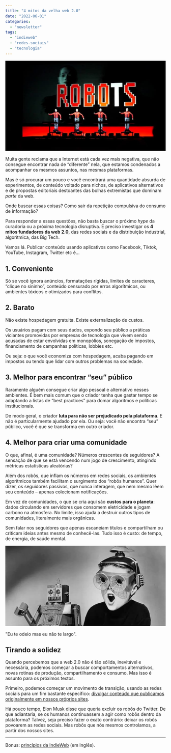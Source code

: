 ```yaml
---
title: "4 mitos da velha web 2.0"
date: "2022-06-01"
categories: 
  - "newsletter"
tags: 
  - "indieweb"
  - "redes-sociais"
  - "tecnologia"
---
```


![robots(1).jpg](images/ffe64f08-14da-4667-9e20-b5d05f78ec88.jpg)

Muita gente reclama que a Internet está cada vez mais negativa, que não consegue encontrar nada de “diferente” nela, que estamos condenados a acompanhar os mesmos assuntos, nas mesmas plataformas.

Mas é só procurar um pouco e você encontrará uma quantidade absurda de experimentos, de conteúdo voltado para nichos, de aplicativos alternativos e de propostas editoriais destoantes das bolhas extremistas que dominam _parte_ da web.

Onde buscar essas coisas? Como sair da repetição compulsiva do consumo de informação?

Para responder a essas questões, não basta buscar o próximo _hype_ da curadoria ou a próxima tecnologia disruptiva. É preciso investigar os **4 mitos fundadores da web 2.0**, das redes sociais e da distribuição industrial, algorítmica, das Big Tech.

Vamos lá. Publicar conteúdo usando aplicativos como Facebook, Tiktok, YouTube, Instagram, Twitter etc é…

## 1\. Conveniente

Só se você ignora anúncios, formatações rígidas, limites de caracteres, “clique no sininho”, conteúdo censurado por erros algorítmicos, ou ambientes tóxicos e otimizados para conflitos.

## 2\. Barato

Não existe hospedagem gratuita. Existe externalização de custos.

Os usuários pagam com seus dados, expondo seu público a práticas viciantes promovidas por empresas de tecnologia que vivem sendo acusadas de estar envolvidas em monopólios, sonegação de impostos, financiamento de campanhas políticas, lobbies etc.

Ou seja: o que você economiza com hospedagem, acaba pagando em impostos ou tendo que lidar com outros problemas na sociedade.

## 3\. Melhor para encontrar “seu” público

Raramente alguém consegue criar algo pessoal e alternativo nesses ambientes. É bem mais comum que o criador tenha que gastar tempo se adaptando a listas de “best practices” para domar algoritmos e políticas institucionais.

De modo geral, o criador **luta para não ser prejudicado pela plataforma**. E não é particularmente ajudado por ela. Ou seja: você não encontra “seu” público, você é que se transforma em outro criador.

## 4\. Melhor para criar uma comunidade

O que, afinal, é uma comunidade? Números crescentes de seguidores? A sensação de que se está vencendo num jogo de crescimento, atingindo métricas estatísticas aleatórias?

Além dos robôs, que inflam os números em redes sociais, os ambientes algorítmicos também facilitam o surgimento dos “robôs humanos”. Quer dizer, os seguidores passivos, que nunca interagem, que nem mesmo lêem seu conteúdo – apenas colecionam notificações.

Em vez de comunidades, o que se cria aqui são **custos para o planeta**: dados circulando em servidores que consomem eletricidade e jogam carbono na atmosfera. No limite, isso ajuda a destruir outros tipos de comunidades, literalmente mais orgânicas.

Sem falar nos seguidores que apenas escaneiam títulos e compartilham ou criticam ideias antes mesmo de conhecê-las. Tudo isso é custo: de tempo, de energia, de saúde mental.

![robot-boy.jpg](images/c51f8f9d-e083-4a8d-a541-1971bcfbdaef.jpg)

"Eu te odeio mas eu não te largo".

## Tirando a solidez

Quando percebemos que a web 2.0 não é tão sólida, inevitável e necessária, podemos começar a buscar comportamentos alternativos, novas rotinas de produção, compartilhamento e consumo. Mas isso é assunto para os próximos textos.

Primeiro, podemos começar um movimento de transição, usando as redes sociais para um fim bastante específico: [divulgar conteúdo que publicamos originalmente em nossos próprios sites](https://indieweb.org/eat_what_you_cook).

Há pouco tempo, Elon Musk disse que queria excluir os robôs do Twitter. De que adiantaria, se os humanos continuassem a agir como robôs dentro da plataforma? Talvez, seja preciso fazer o exato contrário: deixar os robôs povoarem as redes sociais. Mas robôs que nós mesmos controlamos, a partir dos nossos sites.

* * *

Bonus: [princípios da IndieWeb](https://indieweb.org/principles) (em Inglês).
